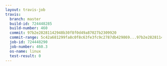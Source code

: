 ```yaml
---
layout: travis-job
travis:
  branch: master
  build-id: 724448285
  build-number: 460
  commit: 97b2e28281142948b30f8f0d49a87027b2309920
  commit-range: 5c42a681299fa8c0f8c63fe3fc9c2787db429869...97b2e28281142948b30f8f0d49a87027b2309920
  job-id: 724448290
  job-number: 460.3
  os-name: linux
  test-result: 0
---
```

